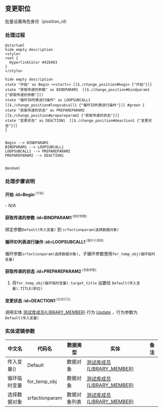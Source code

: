 ## 变更职位 <!-- {docsify-ignore-all} -->

   批量设置角色身份（position_id）

### 处理过程

```plantuml
@startuml
hide empty description
<style>
root {
  HyperlinkColor #42b983
}
</style>

hide empty description
state "开始" as Begin <<start>> [[$./change_position#begin {"开始"}]]
state "获取传递的参数" as BINDPARAM1  [[$./change_position#bindparam1 {"获取传递的参数"}]]
state "循环ID列表进行操作" as LOOPSUBCALL1  [[$./change_position#loopsubcall1 {"循环ID列表进行操作"}]] #green {
state "获取传递的状态" as PREPAREPARAM2  [[$./change_position#prepareparam2 {"获取传递的状态"}]]
state "变更状态" as DEACTION1  [[$./change_position#deaction1 {"变更状态"}]]
}


Begin --> BINDPARAM1
BINDPARAM1 --> LOOPSUBCALL1
LOOPSUBCALL1 --> PREPAREPARAM2
PREPAREPARAM2 --> DEACTION1


@enduml
```


### 处理步骤说明

#### 开始 :id=Begin<sup class="footnote-symbol"> <font color=gray size=1>[开始]</font></sup>



*- N/A*
#### 获取传递的参数 :id=BINDPARAM1<sup class="footnote-symbol"> <font color=gray size=1>[绑定参数]</font></sup>



绑定参数`Default(传入变量)` 到 `srfactionparam(选择数据对象)`
#### 循环ID列表进行操作 :id=LOOPSUBCALL1<sup class="footnote-symbol"> <font color=gray size=1>[循环子调用]</font></sup>



循环参数`srfactionparam(选择数据对象)`，子循环参数使用`for_temp_obj(循环临时变量)`
#### 获取传递的状态 :id=PREPAREPARAM2<sup class="footnote-symbol"> <font color=gray size=1>[准备参数]</font></sup>



1. 将`for_temp_obj(循环临时变量).target_title` 设置给  `Default(传入变量).TITLE(职位)`

#### 变更状态 :id=DEACTION1<sup class="footnote-symbol"> <font color=gray size=1>[实体行为]</font></sup>



调用实体 [测试库成员(LIBRARY_MEMBER)](module/TestMgmt/library_member.md) 行为 [Update](module/TestMgmt/library_member#行为) ，行为参数为`Default(传入变量)`



### 实体逻辑参数

|    中文名   |    代码名    |  数据类型    |  实体   |备注 |
| --------| --------| -------- | -------- | --------   |
|传入变量(<i class="fa fa-check"/></i>)|Default|数据对象|[测试库成员(LIBRARY_MEMBER)](module/TestMgmt/library_member.md)||
|循环临时变量|for_temp_obj|数据对象|[测试库成员(LIBRARY_MEMBER)](module/TestMgmt/library_member.md)||
|选择数据对象|srfactionparam|数据对象列表|[测试库成员(LIBRARY_MEMBER)](module/TestMgmt/library_member.md)||

